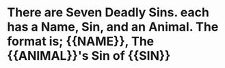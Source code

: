 # There are __Seven Deadly Sins__. each has a __Name__, __Sin__, and an __Animal__. The format is; {{NAME}}, The {{ANIMAL}}'s Sin of {{SIN}}
